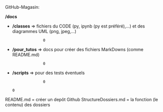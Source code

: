GitHub-Magasin:

**/docs**

  - **/classes** => fichiers du CODE (py, ipynb (py est préféré),...) et des diagrammes UML (png, jpeg,...)

                      0                

  - **/pour_tutos** => docs pour créer des fichiers MarkDowns (comme README.md)

                      0 
                 
  - **/scripts** => pour des tests éventuels

                      0                
                 
        0

                 
README.md = créer un depôt Github
StructureDossiers.md = la fonction (le contenu) des dossiers

